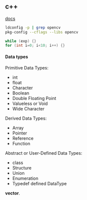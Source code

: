 c++
-

[docs](https://isocpp.org/)

````sh
ldconfig -p | grep opencv
pkg-config --cflags --libs opencv
````

````cpp
while (exp) {}
for (int i=0; i<10; i++) {}
````
#### Data types

Primitive Data Types:
* int
* float
* Character
* Boolean
* Double Floating Point
* Valueless or Void
* Wide Character

Derived Data Types:
* Array
* Pointer
* Reference
* Function

Abstract or User-Defined Data Types:
* class
* Structure
* Union
* Enumeration
* Typedef defined DataType

**vector**.
